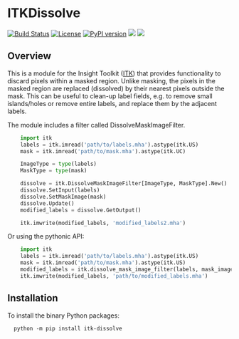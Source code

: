# ITKDissolve

[![Build Status](https://github.com/dyollb/ITKDissolve/workflows/Build,%20test,%20package/badge.svg)](https://github.com/dyollb/ITKDissolve/actions)
[![License]( https://img.shields.io/github/license/dyollb/ITKDissolve?color=blue)](https://github.com/dyollb/ITKDissolve/blob/main/LICENSE)
[![PyPI version](https://img.shields.io/pypi/v/itk-dissolve.svg)](https://badge.fury.io/py/itk-dissolve)
<img src="https://img.shields.io/pypi/dm/itk-dissolve.svg?label=pypi%20downloads&logo=python&logoColor=green"/>
<img src="https://img.shields.io/badge/python-%203.7%20|%203.8%20|%203.9%20|%203.10%20|%203.11%20-3776ab.svg"/>
## Overview

This is a module for the Insight Toolkit ([ITK](https://github.com/InsightSoftwareConsortium/ITK)) that provides functionality to discard pixels within a masked region. Unlike masking, the pixels in the masked region are replaced (dissolved) by their nearest pixels outside the mask. This can be useful to clean-up label fields, e.g. to remove small islands/holes or remove entire labels, and replace them by the adjacent labels.

The module includes a filter called DissolveMaskImageFilter.

```python
    import itk
    labels = itk.imread('path/to/labels.mha').astype(itk.US)
    mask = itk.imread('path/to/mask.mha').astype(itk.UC)

    ImageType = type(labels)
    MaskType = type(mask)

    dissolve = itk.DissolveMaskImageFilter[ImageType, MaskType].New()
    dissolve.SetInput(labels)
    dissolve.SetMaskImage(mask)
    dissolve.Update()
    modified_labels = dissolve.GetOutput()

    itk.imwrite(modified_labels, 'modified_labels2.mha')
```

Or using the pythonic API:

```python
    import itk
    labels = itk.imread('path/to/labels.mha').astype(itk.US)
    mask = itk.imread('path/to/mask.mha').astype(itk.US)
    modified_labels = itk.dissolve_mask_image_filter(labels, mask_image=mask)
    itk.imwrite(modified_labels, 'path/to/modified_labels.mha')
```

## Installation

To install the binary Python packages:

```shell
  python -m pip install itk-dissolve
```
